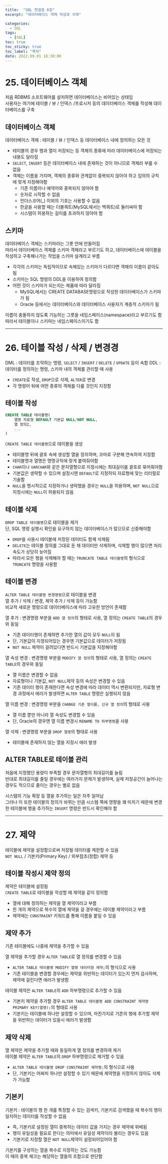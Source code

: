```yaml
---
title:  "SQL 첫걸음 6장"
excerpt: "데이터베이스 객체 작성과 삭제"

categories:
  - SQL
tags:
  - [SQL]
toc: true
toc_sticky: true
toc_label: "목차"
date: 2022.09.01 18:30:00
---
```


# 25. 데이터베이스 객체

처음 RDBMS 소프트웨어를 설치하면 데이터베이스는 비어있는 상태임    
사용자는 여기에 테이블 / 뷰 / 인덱스 /프로시저 등의 데이터베이스 객체를 작성해 데이터베이스를 구축    

## 데이터베이스 객체
데이터베이스 객체 : 테이블 / 뷰 / 인덱스 등 데이터베이스 내에 정의하는 모든 것
* 테이블의 경우 행과 열이 저장되는 등 객체의 종류에 따라 데이터베이스에 저장되는 내용도 달라짐
* `SELECT`, `INSERT` 등은 데이터베이스 내에 존재하는 것이 아니므로 객체라 부를 수 없음
* 객체는 이름을 가지며, 객체의 종류와 관계없이 중복되지 않아야 하고 임의의 규칙에 맞게 지정해야함
	* 기존 이름이나 예약어와 중복되지 않아야 함
	* 숫자로 시작할 수 없음
	* 언더스코어(_) 이외의 기호는 사용할 수 없음
	* 한글을 사용할 때는 더블쿼트(MySQL에서는 백쿼트)로 둘러싸야 함
	* 시스템이 허용하는 길이를 초과하지 않아야 함

## 스키마
데이터베이스 객체는 스키마라는 그릇 안에 만들어짐    
따라서 데이터베이스 객체를 스키마 객체라고 부르기도 하고, 데이터베이스에 테이블을 작성하고 구축해나가는 작업을 스키마 설계라고 부름    
* 각각의 스키마는 독립적이므로 속해있는 스키마가 다르다면 객체의 이름이 같아도 됨    
* 스키마는 SQL 명령의 DDL을 이용하여 정의함
* 어떤 것이 스키마가 되는지는 제품에 따라 달라짐
	* MySQL에서는 CREATE DATABASE명령으로 작성한 데이터베이스가 스키마가 됨
	* Oracle 등에서는 데이터베이스와 데이터베이스 사용자가 계층적 스키마가 됨

이름이 충돌하지 않도록 기능하는 그릇을 네임스페이스(namespace)라고 부르기도 함
따라서 테이블이나 스키마는 네임스페이스이기도 함    


***


# 26. 테이블 작성 / 삭제 / 변경경

DML : 데이터를 조작하는 명령, `SELECT` / `INSERT` / `DELETE` / `UPDATE` 등이 속함
DDL : 데이터를 정의하는 명령, 스키마 내의 객체를 관리할 때 사용
* `CREATE`로 작성, `DROP`으로 삭제, `ALTER`로 변경
* 각 명령어 뒤에 어떤 종류의 객체를 다룰 것인지 지정함

## 테이블 작성
```sql
CREATE TABLE 테이블명(
	열명 자료형 DEFAULT 기본값 NULL/NOT NULL,
	열 정의2,
	...
)
```
`CREATE TABLE 테이블명`으로 테이블을 생성
* 테이블명 뒤에 괄호 속에 생성할 열을 정의하며, 코마로 구분해 연속하여 지정함
* 테이블명과 열명은 명명규칙에 맞게 붙여줘야함
* `CHAR`이나 `VARCHAR`와 같은 문자열형으로 지정시에는 최대길이를 괄호로 묶어줘야함
* 기본값은 생략할 수 있으며 설정시엔 `DEFAULT`로 지정하되 자료형에 맞는 리터럴로 기술함
* `NULL`을 명시적으로 지정하거나 생략했을 경우는 `NULL`을 허용하며, `NOT NULL`으로 지정시에는 `NULL`이 허용되지 않음

## 테이블 삭제
`DROP TABLE 테이블명`으로 테이블을 제거    
단, SQL 명령 실행시 확인을 요구하지 않는 데이터베이스가 많으므로 신중해야함    
* `DROP`을 사용시 테이블에 저장된 데이터도 함께 삭제됨
* `DELETE`는 테이블 정의를 그대로 둔 채 데이터만 삭제하며, 삭제할 행이 많으면 처리속도가 상당히 늦어짐
* 따라서 모든 행을 삭제해야 할 때는 `TRUNCATE TABLE 테이블명`의 형식으로 `TRUNCATE` 명령을 사용함

## 테이블 변경
`ALTER TABLE 테이블명 변경명령`으로 테이블을 변경    
열 추가 / 삭제 / 변경, 제약 추가 / 삭제 등이 가능함    
비교적 새로운 명령으로 데이터베이스에 따라 고유한 방언이 존재함    

열 추가 : 변경명령 부분을 `ADD 열 정의`의 형태로 사용, 열 정의는 `CREATE TABLE`의 경우와 동일    
* 기존 데이터행이 존재하면 추가한 열의 값이 모두 `NULL`이 됨    
* 단, 기본값이 지정되어있는 경우엔 기본값으로 데이터가 저장됨    
* `NOT NULL` 제약이 걸려있다면 반드시 기본값을 지정해야함    

열 속성 변경 : 변경명령 부분을 `MODIFY 열 정의`의 형태로 사용, 열 정의는 `CREATE TABLE`의 경우와 동일    
* 열 이름은 변경할 수 없음
* 자료형이나 기본값, `NOT NULL`제약 등의 속성은 변경할 수 있음
* 기존 데이터 행이 존재한다면 속성 변경에 따라 데이터 역시 변환되지만, 자료형 변경 과정에서 에러가 발생하면 `ALTER TABLE` 명령은 실행되지 않음

열 이름 변경 : 변경명령 부분을 `CHANGE 기존 열이름, 신규 열 정의`의 형태로 사용
* 열 이름 뿐만 아니라 열 속성도 변경할 수 있음
* 단, Oracle의 경우엔 열 이름 변경시 `RENAME TO 하부명령`을 사용

열 삭제 : 변경명령 부분을 `DROP 열명`의 형태로 사용
* 테이블에 존재하지 않는 열을 지정시 에러 발생

## ALTER TABLE로 테이블 관리
처음에 지정했던 용량이 부족할 경우 문자열형의 최대길이를 늘림    
반대로 최대길이를 줄일 경우에는 여러가지 문제가 발생하며, 실제 저장공간이 늘어나는 경우도 적으므로 줄이는 경우는 별로 없음    

시스템의 기능 확장 등 열을 추가하는 일은 자주 일어남    
그러나 이 또한 테이블의 정의가 바뀌는 만큼 시스템 쪽에 영향을 꽤 미치기 때문에 변경한 테이블에 행을 추가하는 `INSERT` 명령은 반드시 확인해야 함    


***


# 27. 제약

테이블에 제약을 설정함으로써 저장될 데이터를 제한할 수 있음    
`NOT NULL` / 기본키(Primary Key) / 외부참조(정합) 제약 등    

## 테이블 작성시 제약 정의
제약은 테이블에 설정됨    
`CREATE TABLE`로 테이블을 작성할 때 제약을 같이 정의함    
* 열에 대해 정의하는 제약을 열 제약이라고 부름
* 한 개의 제약으로 복수의 열에 제약을 걸 경우에는 테이블 제약이라고 부름
* 제약에는 `CONSTRAINT` 키워드를 통해 이름을 붙일 수 있음

## 제약 추가
기존 테이블에도 나중에 제약을 추가할 수 있음

열 제약을 추가할 경우 `ALTER TABLE`로 열 정의를 변경할 수 있음    
* `ALTER TABLE 테이블명 MODIFY 열명 데이터형 제약;`의 형식으로 사용    
* 기존 테이블을 변경할 경우에는 제약을 위반하는 데이터가 있는지 먼저 검사하며, 제약에 걸린다면 에러가 발생함    

테이블 제약은 `ALTER TABLE`의 `ADD` 하부명령으로 추가할 수 있음
* 기본키 제약을 추가할 경우 `ALTER TABLE 테이블명 ADD CONSTRAINT 제약명 PRIMARY KEY(열명);`의 형태로 사용
* 기본키는 테이블에 하나만 설정할 수 있으며, 마찬가지로 기존의 행에 추가할 제약을 위반하는 데이터가 있을시 에러가 발생함    

## 제약 삭제
열 제약은 제약을 추가할 때와 동일하게 열 정의를 변경하여 제거    
테이블 제약은 `ALTER TABLE`의 `DROP` 하부명령으로 제거할 수 있음
* `ALTER TABLE 테이블명 DROP CONSTRAINT 제약명;`의 형식으로 사용
* 단, 기본키는 어짜피 하나만 설정할 수 있기 때문에 제약명을 지정하지 않아도 삭제가 가능함

## 기본키
기본키 : 테이블의 행 한 개를 특정할 수 있는 검색키, 기본키로 검색했을 때 복수의 행이 일치하는 데이터를 작성할 수 없음    
* 즉, 기본키로 설정된 열이 중복하는 데이터 값을 가지는 경우 제약에 위배됨    
* 행이 유일성을 필요로 한다는 의미에서 유일성 제약이라 불리는 경우도 있음    
* 기본키로 지정할 열은 `NOT NULL`제약이 설정되어있어야 함    

기본키를 구성하는 열을 복수로 지정하는 것도 가능함    
이 때의 중복 체크는 해당하는 열들의 조합으로 판단함    
